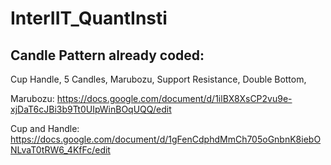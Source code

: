 # InterIIT_QuantInsti

## Candle Pattern already coded: 

Cup Handle, 5 Candles, Marubozu, Support Resistance, Double Bottom, 

Marubozu:
https://docs.google.com/document/d/1ilBX8XsCP2vu9e-xjDaT6cJBi3b9Tt0UIpWinBOqUQQ/edit

Cup and Handle:
https://docs.google.com/document/d/1gFenCdphdMmCh705oGnbnK8iebONLvaT0tRW6_4KfFc/edit


